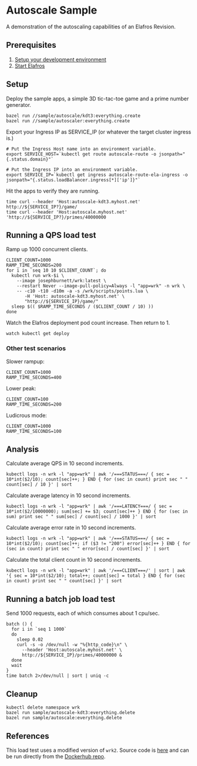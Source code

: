# Autoscale Sample

A demonstration of the autoscaling capabilities of an Elafros Revision.

## Prerequisites

1. [Setup your development environment](../../DEVELOPMENT.md#getting-started)
2. [Start Elafros](../../README.md#start-elafros)

## Setup

Deploy the sample apps, a simple 3D tic-tac-toe game and a prime number generator.

```shell
bazel run //sample/autoscale/kdt3:everything.create
bazel run //sample/autoscaler:everything.create
```

Export your Ingress IP as SERVICE_IP (or whatever the target cluster ingress is.)

```shell
# Put the Ingress Host name into an environment variable.
export SERVICE_HOST=`kubectl get route autoscale-route -o jsonpath="{.status.domain}"`

# Put the Ingress IP into an environment variable.
export SERVICE_IP=`kubectl get ingress autoscale-route-ela-ingress -o jsonpath="{.status.loadBalancer.ingress[*]['ip']}"`
```

Hit the apps to verify they are running.

```shell
time curl --header 'Host:autoscale-kdt3.myhost.net' http://${SERVICE_IP?}/game/
time curl --header 'Host:autoscale.myhost.net' 'http://${SERVICE_IP?}/primes/40000000
```

## Running a QPS load test

Ramp up 1000 concurrent clients.

```shell
CLIENT_COUNT=1000
RAMP_TIME_SECONDS=200
for i in `seq 10 10 $CLIENT_COUNT`; do
  kubectl run wrk-$i \
    --image josephburnett/wrk:latest \
    --restart Never --image-pull-policy=Always -l "app=wrk" -n wrk \
    -- -c10 -t10 -d10m -a -s /wrk/scripts/points.lua \
       -H 'Host: autoscale-kdt3.myhost.net' \
       "http://${SERVICE_IP}/game/"
  sleep $(( $RAMP_TIME_SECONDS / ($CLIENT_COUNT / 10) ))
done
```

Watch the Elafros deployment pod count increase.  Then return to 1.

```shell
watch kubectl get deploy
```

### Other test scenarios

Slower rampup:

```shell
CLIENT_COUNT=1000
RAMP_TIME_SECONDS=400
```

Lower peak:

```shell
CLIENT_COUNT=100
RAMP_TIME_SECONDS=200
```

Ludicrous mode:

```shell
CLIENT_COUNT=1000
RAMP_TIME_SECONDS=100
```

## Analysis

Calculate average QPS in 10 second increments.

```shell
kubectl logs -n wrk -l "app=wrk" | awk '/===STATUS===/ { sec = 10*int($2/10); count[sec]++; } END { for (sec in count) print sec " " count[sec] / 10 }' | sort
```

Calculate average latency in 10 second increments.

```shell
kubectl logs -n wrk -l "app=wrk" | awk '/===LATENCY===/ { sec = 10*int($2/10000000); sum[sec] += $3; count[sec]++ } END { for (sec in sum) print sec " " sum[sec] / count[sec] / 1000 }' | sort
```

Calculate average error rate in 10 second increments.

```shell
kubectl logs -n wrk -l "app=wrk" | awk '/===STATUS===/ { sec = 10*int($2/10); count[sec]++; if ($3 != "200") error[sec]++ } END { for (sec in count) print sec " " error[sec] / count[sec] }' | sort
```

Calculate the total client count in 10 second increments.

```shell
kubectl logs -n wrk -l "app=wrk" | awk '/===CLIENT===/' | sort | awk '{ sec = 10*int($2/10); total++; count[sec] = total } END { for (sec in count) print sec " " count[sec] }' | sort
```

## Running a batch job load test

Send 1000 requests, each of which consumes about 1 cpu/sec.

```shell
batch () {
  for i in `seq 1 1000`
  do
    sleep 0.02
    curl -s -o /dev/null -w "%{http_code}\n" \
      --header 'Host:autoscale.myhost.net' \
      http://${SERVICE_IP}/primes/40000000 &
  done
  wait
}
time batch 2>/dev/null | sort | uniq -c
```

## Cleanup

```shell
kubectl delete namespace wrk
bazel run sample/autoscale-kdt3:everything.delete
bazel run sample/autoscale:everything.delete
```

## References

This load test uses a modified version of `wrk2`.  Source code is [here](https://github.com/josephburnett/wrk2) and can be run directly from the [Dockerhub repo](https://hub.docker.com/r/josephburnett/wrk2/).
